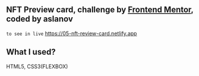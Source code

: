 ## NFT Preview card, challenge by [Frontend Mentor](https://www.frontendmentor.io/challenges/nft-preview-card-component-SbdUL_w0U), coded by aslanov

`to see in live` https://05-nft-review-card.netlify.app

## What I used?
HTML5, CSS3(FLEXBOX)
